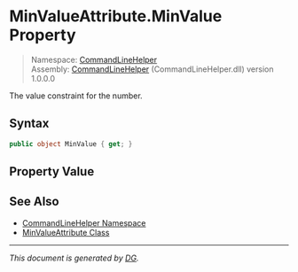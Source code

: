 ﻿# MinValueAttribute.MinValue Property

> Namespace: [CommandLineHelper](_toc.CommandLineHelper.md#commandlinehelper-namespace)\
> Assembly: [CommandLineHelper](_toc.CommandLineHelper.md) (CommandLineHelper.dll) version 1.0.0.0

The value constraint for the number.

## Syntax

```csharp
public object MinValue { get; }
```

## Property Value



## See Also

- [CommandLineHelper Namespace](_toc.CommandLineHelper.md#commandlinehelper-namespace)
- [MinValueAttribute Class](CommandLineHelper.MinValueAttribute.md)

---

_This document is generated by [DG](https://github.com/Khojasteh/dg)._
